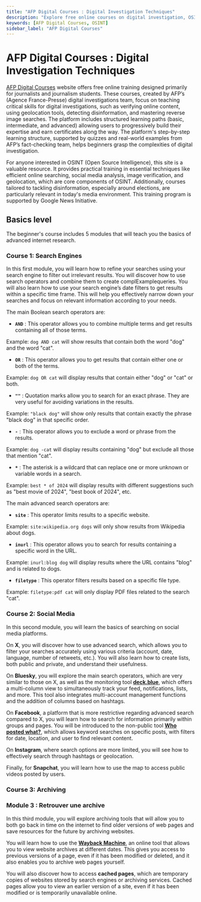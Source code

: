 ```yaml
---
title: "AFP Digital Courses : Digital Investigation Techniques"
description: "Explore free online courses on digital investigation, OSINT, and fact-checking, designed by AFP. Learn skills like image verification, geolocation, and detecting disinformation."
keywords: [AFP Digital Courses, OSINT]
sidebar_label: "AFP Digital Courses"
---
```


# AFP Digital Courses : Digital Investigation Techniques

[AFP Digital Courses](https://digitalcourses.afp.com/) website offers free online training designed primarily for journalists and journalism students. These courses, created by AFP’s (Agence France-Presse) digital investigations team, focus on teaching critical skills for digital investigations, such as verifying online content, using geolocation tools, detecting disinformation, and mastering reverse image searches. The platform includes structured learning paths (basic, intermediate, and advanced) allowing users to progressively build their expertise and earn certificates along the way. The platform's step-by-step learning structure, supported by quizzes and real-world examples from AFP’s fact-checking team, helps beginners grasp the complexities of digital investigation​.

For anyone interested in OSINT (Open Source Intelligence), this site is a valuable resource. It provides practical training in essential techniques like efficient online searching, social media analysis, image verification, and geolocation, which are core components of OSINT. Additionally, courses tailored to tackling disinformation, especially around elections, are particularly relevant in today's media environment. This training program is supported by Google News Initiative.

## Basics level

The beginner's course includes 5 modules that will teach you the basics of advanced internet research.

### Course 1: Search Engines

In this first module, you will learn how to refine your searches using your search engine to filter out irrelevant results. You will discover how to use search operators and combine them to create complExamplequeries. You will also learn how to use your search engine’s date filters to get results within a specific time frame. This will help you effectively narrow down your searches and focus on relevant information according to your needs.

The main Boolean search operators are:

- **`AND`** : This operator allows you to combine multiple terms and get results containing all of those terms.

Example: `dog AND cat` will show results that contain both the word "dog" and the word "cat".

- **`OR`** : This operator allows you to get results that contain either one or both of the terms.

Example: `dog OR cat` will display results that contain either "dog" or "cat" or both.

- **`""`** : Quotation marks allow you to search for an exact phrase. They are very useful for avoiding variations in the results.

Example: `"black dog"` will show only results that contain exactly the phrase "black dog" in that specific order.

- **`-`** : This operator allows you to exclude a word or phrase from the results.

Example: `dog -cat` will display results containing "dog" but exclude all those that mention "cat".

- **`*`** : The asterisk is a wildcard that can replace one or more unknown or variable words in a search.

Example: `best * of 2024` will display results with different suggestions such as "best movie of 2024", "best book of 2024", etc.

The main advanced search operators are:

- **`site`** : This operator limits results to a specific website.

Example: `site:wikipedia.org dogs` will only show results from Wikipedia about dogs.

- **`inurl`** : This operator allows you to search for results containing a specific word in the URL.

Example: `inurl:blog dog` will display results where the URL contains "blog" and is related to dogs.

- **`filetype`** : This operator filters results based on a specific file type.

Example: `filetype:pdf cat` will only display PDF files related to the search "cat".

### Course 2: Social Media

In this second module, you will learn the basics of searching on social media platforms.

On **X**, you will discover how to use advanced search, which allows you to filter your searches accurately using various criteria (account, date, language, number of retweets, etc.). You will also learn how to create lists, both public and private, and understand their usefulness.

On **Bluesky**, you will explore the main search operators, which are very similar to those on X, as well as the monitoring tool **[deck.blue](https://deck.blue/)**, which offers a multi-column view to simultaneously track your feed, notifications, lists, and more. This tool also integrates multi-account management functions and the addition of columns based on hashtags.

On **Facebook**, a platform that is more restrictive regarding advanced search compared to X, you will learn how to search for information primarily within groups and pages. You will be introduced to the non-public tool **[Who posted what?](https://whopostedwhat.com/)**, which allows keyword searches on specific posts, with filters for date, location, and user to find relevant content.

On **Instagram**, where search options are more limited, you will see how to effectively search through hashtags or geolocation.

Finally, for **Snapchat**, you will learn how to use the map to access public videos posted by users.

### Course 3: Archiving

### Module 3 : Retrouver une archive

In this third module, you will explore archiving tools that will allow you to both go back in time on the internet to find older versions of web pages and save resources for the future by archiving websites.

You will learn how to use the **[Wayback Machine](https://web.archive.org/)**, an online tool that allows you to view website archives at different dates. This gives you access to previous versions of a page, even if it has been modified or deleted, and it also enables you to archive web pages yourself.

You will also discover how to access **cached pages**, which are temporary copies of websites stored by search engines or archiving services. Cached pages allow you to view an earlier version of a site, even if it has been modified or is temporarily unavailable online.
